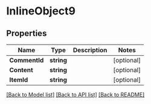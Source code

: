 # InlineObject9

## Properties

Name | Type | Description | Notes
------------ | ------------- | ------------- | -------------
**CommentId** | **string** |  | [optional] 
**Content** | **string** |  | [optional] 
**ItemId** | **string** |  | [optional] 

[[Back to Model list]](../README.md#documentation-for-models) [[Back to API list]](../README.md#documentation-for-api-endpoints) [[Back to README]](../README.md)


